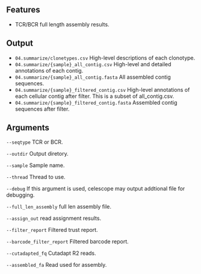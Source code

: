 ## Features

- TCR/BCR full length assembly results.

## Output
- `04.summarize/clonetypes.csv` High-level descriptions of each clonotype.
- `04.summarize/{sample}_all_contig.csv` High-level and detailed annotations of each contig.
- `04.summarize/{sample}_all_contig.fasta` All assembled contig sequences.
- `04.summarize/{sample}_filtered_contig.csv` High-level annotations of each cellular contig after filter. This is a subset of all_contig.csv.
- `04.summarize/{sample}_filtered_contig.fasta` Assembled contig sequences after filter.
## Arguments
`--seqtype` TCR or BCR.

`--outdir` Output diretory.

`--sample` Sample name.

`--thread` Thread to use.

`--debug` If this argument is used, celescope may output addtional file for debugging.

`--full_len_assembly` full len assembly file.

`--assign_out` read assignment results.

`--filter_report` Filtered trust report.

`--barcode_filter_report` Filtered barcode report.

`--cutadapted_fq` Cutadapt R2 reads.

`--assembled_fa` Read used for assembly.

